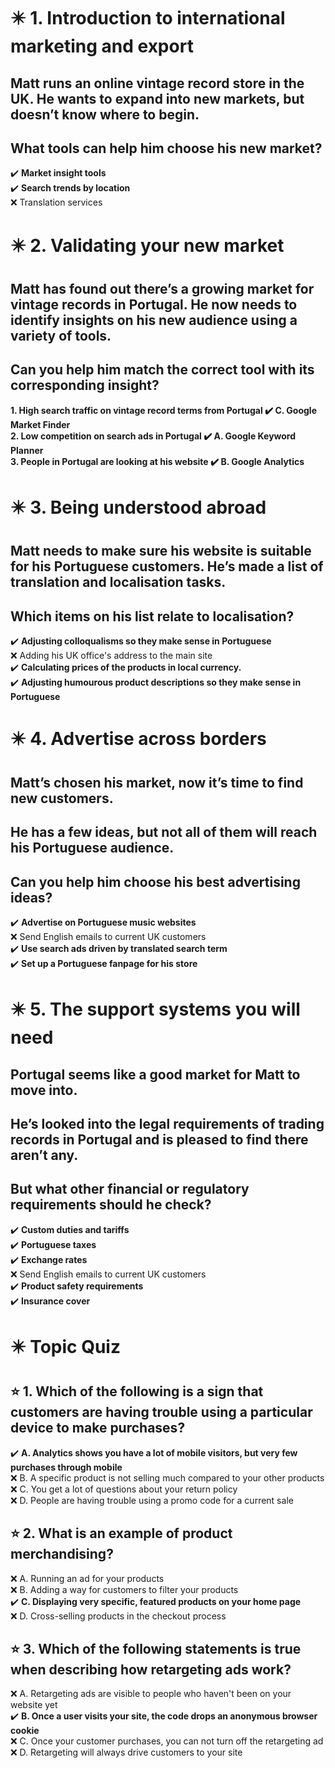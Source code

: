 # :eight_pointed_black_star: 1. Introduction to international marketing and export

## Matt runs an online vintage record store in the UK. He wants to expand into new markets, but doesn’t know where to begin.

## What tools can help him choose his new market?

:heavy_check_mark: **Market insight tools**\
:heavy_check_mark: **Search trends by location**\
:x: Translation services

# :eight_pointed_black_star: 2. Validating your new market

## Matt has found out there’s a growing market for vintage records in Portugal. He now needs to identify insights on his new audience using a variety of tools.

## Can you help him match the correct tool with its corresponding insight?

**1. High search traffic on vintage record terms from Portugal :heavy_check_mark: C. Google Market Finder**\
**2. Low competition on search ads in Portugal :heavy_check_mark: A. Google Keyword Planner**\
**3. People in Portugal are looking at his website :heavy_check_mark: B. Google Analytics**

# :eight_pointed_black_star: 3. Being understood abroad

## Matt needs to make sure his website is suitable for his Portuguese customers. He’s made a list of translation and localisation tasks.

## Which items on his list relate to localisation?

:heavy_check_mark: **Adjusting colloqualisms so they make sense in Portuguese**\
:x: Adding his UK office's address to the main site\
:heavy_check_mark: **Calculating prices of the products in local currency.**\
:heavy_check_mark: **Adjusting humourous product descriptions so they make sense in Portuguese**

# :eight_pointed_black_star: 4. Advertise across borders

## Matt’s chosen his market, now it’s time to find new customers.

## He has a few ideas, but not all of them will reach his Portuguese audience.

## Can you help him choose his best advertising ideas?

:heavy_check_mark: **Advertise on Portuguese music websites**\
:x: Send English emails to current UK customers\
:heavy_check_mark: **Use search ads driven by translated search term**\
:heavy_check_mark: **Set up a Portuguese fanpage for his store**

# :eight_pointed_black_star: 5. The support systems you will need

## Portugal seems like a good market for Matt to move into.

## He’s looked into the legal requirements of trading records in Portugal and is pleased to find there aren’t any.

## But what other financial or regulatory requirements should he check?

:heavy_check_mark: **Custom duties and tariffs**\
:heavy_check_mark: **Portuguese taxes**\
:heavy_check_mark: **Exchange rates**\
:x: Send English emails to current UK customers\
:heavy_check_mark: **Product safety requirements**\
:heavy_check_mark: **Insurance cover**

# :eight_pointed_black_star: Topic Quiz

## :star: 1. Which of the following is a sign that customers are having trouble using a particular device to make purchases?

:heavy_check_mark: **A. Analytics shows you have a lot of mobile visitors, but very few purchases through mobile**\
:x: B. A specific product is not selling much compared to your other products\
:x: C. You get a lot of questions about your return policy\
:x: D. People are having trouble using a promo code for a current sale

## :star: 2. What is an example of product merchandising?

:x: A. Running an ad for your products\
:x: B. Adding a way for customers to filter your products\
:heavy_check_mark: **C. Displaying very specific, featured products on your home page**\
:x: D. Cross-selling products in the checkout process

## :star: 3. Which of the following statements is true when describing how retargeting ads work?

:x: A. Retargeting ads are visible to people who haven't been on your website yet\
:heavy_check_mark: **B. Once a user visits your site, the code drops an anonymous browser cookie**\
:x: C. Once your customer purchases, you can not turn off the retargeting ad\
:x: D. Retargeting will always drive customers to your site